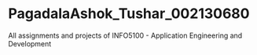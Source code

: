 # PagadalaAshok_Tushar_002130680

All assignments and projects of INFO5100 - Application Engineering and Development
